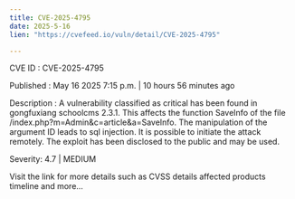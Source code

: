 ```yaml
---
title: CVE-2025-4795
date: 2025-5-16
lien: "https://cvefeed.io/vuln/detail/CVE-2025-4795"

---
```


CVE ID : CVE-2025-4795

Published :  May 16
2025
7:15 p.m. | 10 hours
56 minutes ago

Description : A vulnerability classified as critical has been found in gongfuxiang schoolcms 2.3.1. This affects the function SaveInfo of the file /index.php?m=Admin&c=article&a=SaveInfo. The manipulation of the argument ID leads to sql injection. It is possible to initiate the attack remotely. The exploit has been disclosed to the public and may be used.

Severity: 4.7 | MEDIUM

Visit the link for more details
such as CVSS details
affected products
timeline
and more...
